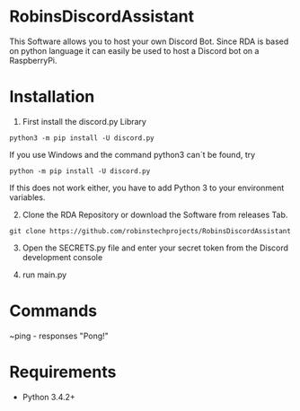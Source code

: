 # RobinsDiscordAssistant

This Software allows you to host your own Discord Bot. Since RDA is based on python language it can easily be used to host a Discord bot on a RaspberryPi.


# Installation

1) First install the discord.py Library

```
python3 -m pip install -U discord.py
```
If you use Windows and the command python3 can´t be found, try 
```
python -m pip install -U discord.py
```
If this does not work either, you have to add Python 3 to your environment variables.

2) Clone the RDA Repository or download the Software from releases Tab.
```
git clone https://github.com/robinstechprojects/RobinsDiscordAssistant
```
3) Open the SECRETS.py file and enter your secret token from the Discord development console

4) run main.py

# Commands
~ping - responses "Pong!"

# Requirements

- Python 3.4.2+


